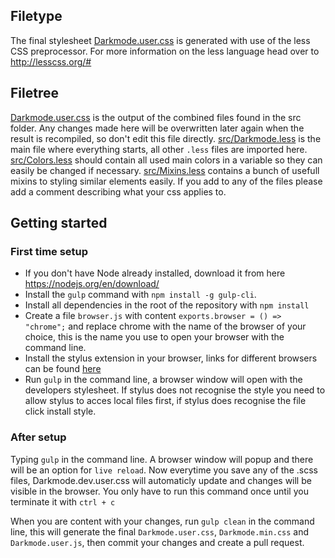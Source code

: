 ## Filetype
The final stylesheet [Darkmode.user.css](../Darkmode.user.css) is generated with use of the less CSS preprocessor. For more information on the less language head over to http://lesscss.org/#

## Filetree
[Darkmode.user.css](../Darkmode.user.css) is the output of the combined files found in the src folder. Any changes made here will be overwritten later again when the result is recompiled, so don't edit this file directly.
[src/Darkmode.less](Darkmode.less) is the main file where everything starts, all other `.less` files are imported here. 
[src/Colors.less](Colors.less) should contain all used main colors in a variable so they can easily be changed if necessary. 
[src/Mixins.less](Mixins.less) contains a bunch of usefull mixins to styling similar elements easily.
If you add to any of the files please add a comment describing what your css applies to.

## Getting started
### First time setup
* If you don't have Node already installed, download it from here https://nodejs.org/en/download/  
* Install the `gulp` command with `npm install -g gulp-cli`.
* Install all dependencies in the root of the repository with `npm install`
* Create a file `browser.js` with content `exports.browser = () => "chrome";` and replace chrome with the name of the browser of your choice, this is the name you use to open your browser with the command line.
* Install the stylus extension in your browser, links for different browsers can be found [here](../readme.md#installing)
* Run `gulp` in the command line, a browser window will open with the developers stylesheet. If stylus does not recognise the style you need to allow stylus to acces local files first, if stylus does recognise the file click install style.

### After setup
Typing `gulp` in the command line. A browser window will popup and there will be an option for `live reload`. Now everytime you save any of the .scss files, Darkmode.dev.user.css will automaticly update and changes will be visible in the browser. You only have to run this command once until you terminate it with `ctrl + c`

When you are content with your changes, run `gulp clean` in the command line, this will generate the final `Darkmode.user.css`, `Darkmode.min.css` and `Darkmode.user.js`, then commit your changes and create a pull request.